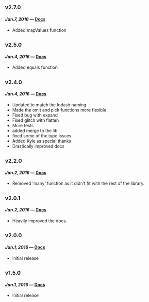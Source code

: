 ## <sub>v2.7.0</sub>

#### *Jan.7, 2016* — [Docs](https://rawgit.com/chiedolabs/objob/8a8ec54420d8a00b573805faeceb77e8dfcbb60a/docs/index.html)

- Added mapValues function
 
## <sub>v2.5.0</sub>

#### *Jan.4, 2016* — [Docs](https://rawgit.com/chiedolabs/objob/2a9beb09cd586fc171666d55ab912192c10e7fc9/docs/index.html)

- Added equals function

## <sub>v2.4.0</sub>

#### *Jan.4, 2016* — [Docs](https://rawgit.com/chiedolabs/objob/5bba647804e42225c74ec771a1426eab8f210716/docs/ob.html)

- Updated to match the lodash naming
- Made the omit and pick functions more flexible
- Fixed bug with expand
- Fixed  glitch with flatten
- More tests
- added merge to the lib
- fixed some of the type issues
- Added Kyle as special thanks
- Drastically improved docs


## <sub>v2.2.0</sub>

#### *Jan.2, 2016* — [Docs](https://rawgit.com/chiedolabs/objob/c60ab4664b3a545b2c74f51a6109834906df1741/docs/ob.html)
* Removed 'many' function as it didn't fit with the rest of the library.


## <sub>v2.0.1</sub>

#### *Jan.2, 2016* — [Docs](https://rawgit.com/chiedolabs/objob/eab24dc9db95c4ed298de54f1d4f72fb551d63f7/docs/ob.html)
* Heavily improved the docs.

## <sub>v2.0.0</sub>

#### *Jan.1, 2016* — [Docs](https://rawgit.com/chiedolabs/objob/b8b9b186bf186848d4ac642159e9540fb666e901/docs/ob.html)

 * Initial release

## <sub>v1.5.0</sub>
#### *Jan.1, 2016* — [Docs](https://github.com/chiedolabs/objob/blob/a764fa3c9b5b4899ac6c29f2530fdf671b690e7b/README.md)

 * Initial release